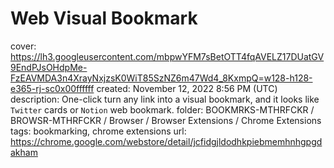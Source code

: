 # Web Visual Bookmark

cover: https://lh3.googleusercontent.com/mbpwYFM7sBetOTT4fqAVELZ17DUatGV9EndPJsOHdpMe-FzEAVMDA3n4XrayNxjzsK0WiT85SzNZ6m47Wd4_8KxmpQ=w128-h128-e365-rj-sc0x00ffffff
created: November 12, 2022 8:56 PM (UTC)
description: One-click turn any link into a visual bookmark, and it looks like `Twitter` cards or `Notion` web bookmark.
folder: BOOKMRKS-MTHRFCKR / BROWSR-MTHRFCKR / Browser / Browser Extensions / Chrome Extensions
tags: bookmarking, chrome extensions
url: https://chrome.google.com/webstore/detail/jcfidgjldodhkpiebmemhnhgpgdakham